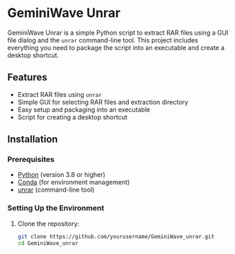 # GeminiWave Unrar

GeminiWave Unrar is a simple Python script to extract RAR files using a GUI file dialog and the `unrar` command-line tool. This project includes everything you need to package the script into an executable and create a desktop shortcut.

## Features

- Extract RAR files using `unrar`
- Simple GUI for selecting RAR files and extraction directory
- Easy setup and packaging into an executable
- Script for creating a desktop shortcut

## Installation

### Prerequisites

- [Python](https://www.python.org/downloads/) (version 3.8 or higher)
- [Conda](https://docs.conda.io/en/latest/miniconda.html) (for environment management)
- [unrar](https://www.rarlab.com/rar_add.htm) (command-line tool)

### Setting Up the Environment

1. Clone the repository:
   ```bash
   git clone https://github.com/yourusername/GeminiWave_unrar.git
   cd GeminiWave_unrar
